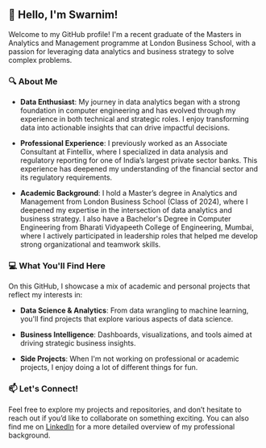 ## 👋 Hello, I'm Swarnim!

Welcome to my GitHub profile! I'm a recent graduate of the Masters in Analytics and Management programme at London Business School, with a passion for leveraging data analytics and business strategy to solve complex problems.

### 🔍 About Me

- **Data Enthusiast**: My journey in data analytics began with a strong foundation in computer engineering and has evolved through my experience in both technical and strategic roles. I enjoy transforming data into actionable insights that can drive impactful decisions.
  
- **Professional Experience**: I previously worked as an Associate Consultant at Fintellix, where I specialized in data analysis and regulatory reporting for one of India’s largest private sector banks. This experience has deepened my understanding of the financial sector and its regulatory requirements.

- **Academic Background**: I hold a Master’s degree in Analytics and Management from London Business School (Class of 2024), where I deepened my expertise in the intersection of data analytics and business strategy. I also have a Bachelor's Degree in Computer Engineering from Bharati Vidyapeeth College of Engineering, Mumbai, where I actively participated in leadership roles that helped me develop strong organizational and teamwork skills.

### 💻 What You'll Find Here

On this GitHub, I showcase a mix of academic and personal projects that reflect my interests in:

- **Data Science & Analytics**: From data wrangling to machine learning, you'll find projects that explore various aspects of data science.
  
- **Business Intelligence**: Dashboards, visualizations, and tools aimed at driving strategic business insights.

- **Side Projects**: When I'm not working on professional or academic projects, I enjoy doing a lot of different things for fun.

### 📫 Let's Connect!

Feel free to explore my projects and repositories, and don’t hesitate to reach out if you’d like to collaborate on something exciting. You can also find me on [LinkedIn](https://www.linkedin.com/in/swarnimmudaliar/) for a more detailed overview of my professional background.


<!--
**Swarnim-Mudaliar/Swarnim-Mudaliar** is a ✨ _special_ ✨ repository because its `README.md` (this file) appears on your GitHub profile.

Here are some ideas to get you started:

- 🔭 I’m currently working on ...
- 🌱 I’m currently learning ...
- 👯 I’m looking to collaborate on ...
- 🤔 I’m looking for help with ...
- 💬 Ask me about ...
- 📫 How to reach me: ...
- 😄 Pronouns: ...
- ⚡ Fun fact: ...
-->
